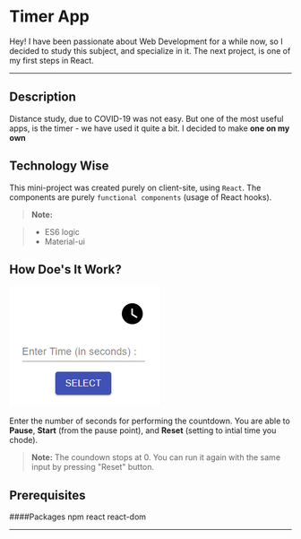 Timer App
===================

Hey!
I have been passionate about Web Development for a while now, so I decided to study this subject, and specialize in it.
The next project, is one of my first steps in React.

--------
Description
-------------
Distance study, due to COVID-19 was not easy. But one of the most useful apps,  is the timer  - we have used it quite a bit.  I decided to make  **one on my own**


Technology Wise
-------------
This mini-project was created purely on client-site, using `React`. The components are purely `functional components` (usage of React hooks). 

> **Note:**

> - ES6 logic
> - Material-ui


How Doe's It Work?
-------------
![See how it looks like](images/main.png)

Enter the number of seconds for performing the countdown.
 You are able to **Pause**, **Start** (from the pause point), and **Reset** (setting to intial time you chode).


> **Note:** The coundown stops at 0.  You can run it again with the same input by pressing "Reset" button.

Prerequisites
--------------------
####Packages 
npm
react
react-dom

----------
